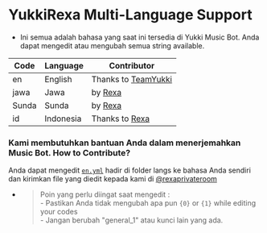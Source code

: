 # YukkiRexa Multi-Language Support

- Ini semua adalah bahasa yang saat ini tersedia di Yukki Music Bot. Anda dapat mengedit atau mengubah semua string available.

| Code | Language | Contributor |
|-|-------|-------|
| en | English | Thanks to [TeamYukki](https://t.me/TeamYukki)
| jawa | Jawa  | by [Rexa](https://t.me/JustRex)
| Sunda | Sunda  | by [Rexa](https://t.me/JustRex)
| id | Indonesia | Thanks to [Rexa](https://t.me/JustRex)


### Kami membutuhkan bantuan Anda dalam menerjemahkan Music Bot. How to Contribute?

Anda dapat mengedit [`en.yml`](https://github.com/Rexashh/YukkiRexa/blob/master/strings/langs/en.yml) hadir di folder langs ke bahasa Anda sendiri dan kirimkan file yang diedit kepada kami di [@rexaprivateroom](https://t.me/rexaprivateroom)

- > Poin yang perlu diingat saat mengedit : <br> - Pastikan Anda tidak mengubah apa pun `{0}` or `{1}` while editing your codes <br> - Jangan berubah "general_1" atau kunci lain yang ada.
